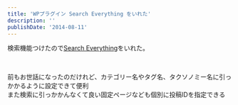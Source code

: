 ```yaml
---
title: 'WPプラグイン Search Everything をいれた'
description: ''
publishDate: '2014-08-11'
---
```


<p>検索機能つけたので<a href="https://wordpress.org/plugins/search-everything/">Search Everything</a>をいれた。</p>
<p>&nbsp;</p>
<p>前もお世話になったのだけれど、カテゴリー名やタグ名、タクソノミー名に引っかかるように設定できて便利<br>
また検索に引っかかんなくて良い固定ページなども個別に投稿IDを指定できる</p>

